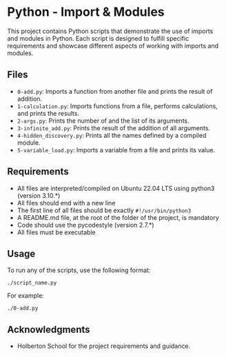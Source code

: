 # Python - Import & Modules

This project contains Python scripts that demonstrate the use of imports and modules in Python. Each script is designed to fulfill specific requirements and showcase different aspects of working with imports and modules.

## Files

* `0-add.py`: Imports a function from another file and prints the result of addition.
* `1-calculation.py`: Imports functions from a file, performs calculations, and prints the results.
* `2-args.py`: Prints the number of and the list of its arguments.
* `3-infinite_add.py`: Prints the result of the addition of all arguments.
* `4-hidden_discovery.py`: Prints all the names defined by a compiled module.
* `5-variable_load.py`: Imports a variable from a file and prints its value.

## Requirements

* All files are interpreted/compiled on Ubuntu 22.04 LTS using python3 (version 3.10.*)
* All files should end with a new line
* The first line of all files should be exactly `#!/usr/bin/python3`
* A README.md file, at the root of the folder of the project, is mandatory
* Code should use the pycodestyle (version 2.7.*)
* All files must be executable

## Usage

To run any of the scripts, use the following format:

```
./script_name.py
```

For example:

```
./0-add.py
```

## Acknowledgments

* Holberton School for the project requirements and guidance.